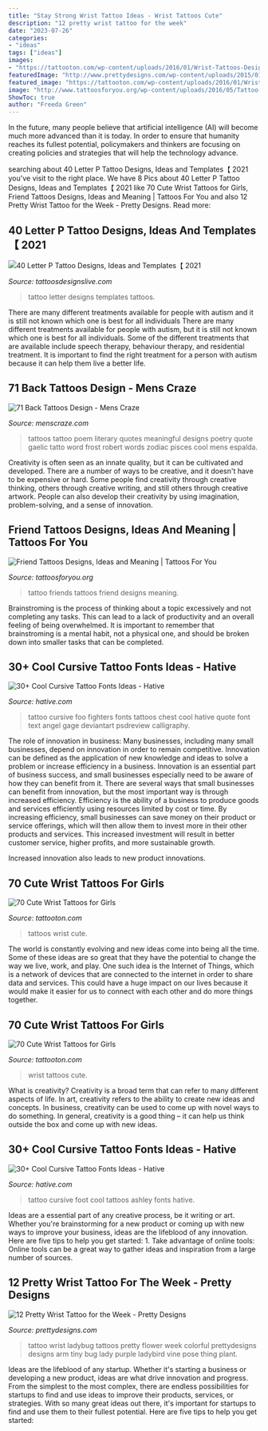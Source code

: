 ```yaml
---
title: "Stay Strong Wrist Tattoo Ideas - Wrist Tattoos Cute"
description: "12 pretty wrist tattoo for the week"
date: "2023-07-26"
categories:
- "ideas"
tags: ["ideas"]
images:
- "https://tattooton.com/wp-content/uploads/2016/01/Wrist-Tattoos-Design-16-1024x1024.jpg"
featuredImage: "http://www.prettydesigns.com/wp-content/uploads/2015/01/Ladybug-Wrist-Tattoo.jpg"
featured_image: "https://tattooton.com/wp-content/uploads/2016/01/Wrist-Tattoos-Design-15.jpg"
image: "http://www.tattoosforyou.org/wp-content/uploads/2016/05/Tattoo-for-Friends.jpg"
ShowToc: true
author: "Freeda Green"
---
```



In the future, many people believe that artificial intelligence (AI) will become much more advanced than it is today. In order to ensure that humanity reaches its fullest potential, policymakers and thinkers are focusing on creating policies and strategies that will help the technology advance.

	

		
searching about 40 Letter P Tattoo Designs, Ideas and Templates【 2021 you've visit to the right place. We have 8 Pics about 40 Letter P Tattoo Designs, Ideas and Templates【 2021 like 70 Cute Wrist Tattoos for Girls, Friend Tattoos Designs, Ideas and Meaning | Tattoos For You and also 12 Pretty Wrist Tattoo for the Week - Pretty Designs. Read more:
		
    
## 40 Letter P Tattoo Designs, Ideas And Templates【 2021

<img loading=lazy src="https://i1.wp.com/www.tattoosdesignslive.com/wp-content/uploads/2019/07/40-Letter-P-Tattoo-Designs-Ideas-and-Templates.jpg?w=662&amp;ssl=1" onerror="this.onerror=null;this.src='https://tse4.mm.bing.net/th?id=OIP.Jup7UpF9lzwpHqLRFuEzvQHaHa&amp;pid=15.1';" alt="40 Letter P Tattoo Designs, Ideas and Templates【 2021">

_Source: tattoosdesignslive.com_

>tattoo letter designs templates tattoos. 

	

There are many different treatments available for people with autism and it is still not known which one is best for all individuals
There are many different treatments available for people with autism, but it is still not known which one is best for all individuals. Some of the different treatments that are available include speech therapy, behaviour therapy, and residential treatment. It is important to find the right treatment for a person with autism because it can help them live a better life.

    
## 71 Back Tattoos Design - Mens Craze

<img loading=lazy src="http://menscraze.com/wp-content/uploads/2016/07/64-meaningful-back-tattoos.jpg" onerror="this.onerror=null;this.src='https://tse4.mm.bing.net/th?id=OIP.kRFJc3EXaB2lSvZVmFWfgwHaJ3&amp;pid=15.1';" alt="71 Back Tattoos Design - Mens Craze">

_Source: menscraze.com_

>tattoos tattoo poem literary quotes meaningful designs poetry quote gaelic tatto word frost robert words zodiac pisces cool mens espalda. 

	

Creativity is often seen as an innate quality, but it can be cultivated and developed. There are a number of ways to be creative, and it doesn't have to be expensive or hard. Some people find creativity through creative thinking, others through creative writing, and still others through creative artwork. People can also develop their creativity by using imagination, problem-solving, and a sense of innovation.

    
## Friend Tattoos Designs, Ideas And Meaning | Tattoos For You

<img loading=lazy src="http://www.tattoosforyou.org/wp-content/uploads/2016/05/Tattoo-for-Friends.jpg" onerror="this.onerror=null;this.src='https://tse4.mm.bing.net/th?id=OIP.JWGRe7sW_vz3uHPLbybQ1AHaHa&amp;pid=15.1';" alt="Friend Tattoos Designs, Ideas and Meaning | Tattoos For You">

_Source: tattoosforyou.org_

>tattoo friends tattoos friend designs meaning. 

	

Brainstroming is the process of thinking about a topic excessively and not completing any tasks. This can lead to a lack of productivity and an overall feeling of being overwhelmed. It is important to remember that brainstroming is a mental habit, not a physical one, and should be broken down into smaller tasks that can be completed.

    
## 30+ Cool Cursive Tattoo Fonts Ideas - Hative

<img loading=lazy src="https://hative.com/wp-content/uploads/2014/02/cursive-tattoos/cursive-chest-tattoo-28.jpg" onerror="this.onerror=null;this.src='https://tse1.mm.bing.net/th?id=OIP.vq6ihnuu_RrWucn7-T_xrAHaFN&amp;pid=15.1';" alt="30+ Cool Cursive Tattoo Fonts Ideas - Hative">

_Source: hative.com_

>tattoo cursive foo fighters fonts tattoos chest cool hative quote font text angel gage deviantart psdreview calligraphy. 

	

The role of innovation in business:
Many businesses, including many small businesses, depend on innovation in order to remain competitive. Innovation can be defined as the application of new knowledge and ideas to solve a problem or increase efficiency in a business. Innovation is an essential part of business success, and small businesses especially need to be aware of how they can benefit from it.
There are several ways that small businesses can benefit from innovation, but the most important way is through increased efficiency. Efficiency is the ability of a business to produce goods and services efficiently using resources limited by cost or time. By increasing efficiency, small businesses can save money on their product or service offerings, which will then allow them to invest more in their other products and services. This increased investment will result in better customer service, higher profits, and more sustainable growth.

Increased innovation also leads to new product innovations.

    
## 70 Cute Wrist Tattoos For Girls

<img loading=lazy src="https://tattooton.com/wp-content/uploads/2016/01/Wrist-Tattoos-Design-16-1024x1024.jpg" onerror="this.onerror=null;this.src='https://tse3.mm.bing.net/th?id=OIP.NX1r7lscC-GAiHkwVWHFNgHaHa&amp;pid=15.1';" alt="70 Cute Wrist Tattoos for Girls">

_Source: tattooton.com_

>tattoos wrist cute. 

	

The world is constantly evolving and new ideas come into being all the time. Some of these ideas are so great that they have the potential to change the way we live, work, and play. One such idea is the Internet of Things, which is a network of devices that are connected to the internet in order to share data and services. This could have a huge impact on our lives because it would make it easier for us to connect with each other and do more things together.

    
## 70 Cute Wrist Tattoos For Girls

<img loading=lazy src="https://tattooton.com/wp-content/uploads/2016/01/Wrist-Tattoos-Design-15.jpg" onerror="this.onerror=null;this.src='https://tse2.mm.bing.net/th?id=OIP.gGzKbZlqFlR2i9T98UBZ8QAAAA&amp;pid=15.1';" alt="70 Cute Wrist Tattoos for Girls">

_Source: tattooton.com_

>wrist tattoos cute. 

	

What is creativity?
Creativity is a broad term that can refer to many different aspects of life. In art, creativity refers to the ability to create new ideas and concepts. In business, creativity can be used to come up with novel ways to do something. In general, creativity is a good thing – it can help us think outside the box and come up with new ideas.

    
## 30+ Cool Cursive Tattoo Fonts Ideas - Hative

<img loading=lazy src="https://hative.com/wp-content/uploads/2014/02/cursive-tattoos/cursive-foot-tattoo-idea-17.jpg" onerror="this.onerror=null;this.src='https://tse4.mm.bing.net/th?id=OIP.R10I1YMuHs2-iP-mGuZY6QHaMX&amp;pid=15.1';" alt="30+ Cool Cursive Tattoo Fonts Ideas - Hative">

_Source: hative.com_

>tattoo cursive foot cool tattoos ashley fonts hative. 

	

Ideas are a essential part of any creative process, be it writing or art. Whether you're brainstorming for a new product or coming up with new ways to improve your business, ideas are the lifeblood of any innovation. Here are five tips to help you get started: 1. Take advantage of online tools: Online tools can be a great way to gather ideas and inspiration from a large number of sources.

    
## 12 Pretty Wrist Tattoo For The Week - Pretty Designs

<img loading=lazy src="http://www.prettydesigns.com/wp-content/uploads/2015/01/Ladybug-Wrist-Tattoo.jpg" onerror="this.onerror=null;this.src='https://tse3.mm.bing.net/th?id=OIP.mHM6OfVSjt4MGMHRtaXltwHaNV&amp;pid=15.1';" alt="12 Pretty Wrist Tattoo for the Week - Pretty Designs">

_Source: prettydesigns.com_

>tattoo wrist ladybug tattoos pretty flower week colorful prettydesigns designs arm tiny bug lady purple ladybird vine pose thing plant. 

	

Ideas are the lifeblood of any startup. Whether it's starting a business or developing a new product, ideas are what drive innovation and progress. From the simplest to the most complex, there are endless possibilities for startups to find and use ideas to improve their products, services, or strategies. With so many great ideas out there, it's important for startups to find and use them to their fullest potential. Here are five tips to help you get started:

